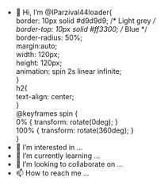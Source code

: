 - 👋 Hi, I’m @IParzival44loader{  
  border: 10px solid #d9d9d9; /* Light grey */  
  border-top: 10px solid #ff3300; /* Blue */  
  border-radius: 50%;  
  margin:auto;  
  width: 120px;  
  height: 120px;  
  animation: spin 2s linear infinite;  
 }  
 h2{  
  text-align: center;  
 }  
 @keyframes spin {  
  0% { transform: rotate(0deg); }  
  100% { transform: rotate(360deg); }  
 }  
- 👀 I’m interested in ...
- 🌱 I’m currently learning ...
- 💞️ I’m looking to collaborate on ...
- 📫 How to reach me ...

<!---
IParzival44/IParzival44 is a ✨ special ✨ repository because its `README.md` (this file) appears on your GitHub profile.
You can click the Preview link to take a look at your changes.
--->
